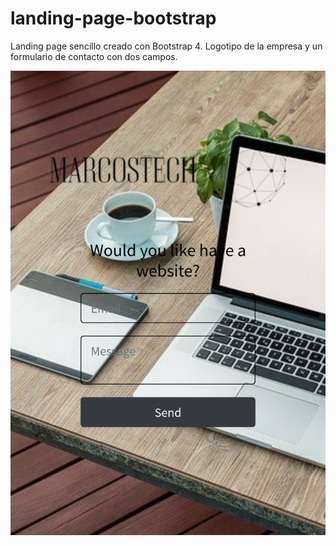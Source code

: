 # landing-page-bootstrap
Landing page sencillo creado con Bootstrap 4. Logotipo de la empresa y un formulario de contacto con dos campos.


![alt text](https://github.com/marcosmap1998/landing-page-bootstrap/blob/master/img/landing-page-responsive.png)
